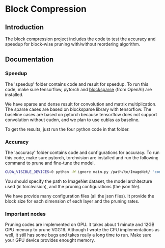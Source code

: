 # Block Compression
## Introduction
The block compression project includes the code to test the accuracy and speedup for block-wise pruning with/without reordering algorithm.

## Documentation

### Speedup
The 'speedup' folder contains code and result for speedup.
To run this code, make sure tensorflow, pytorch and [blocksparse](https://github.com/openai/blocksparse) (from OpenAI) are installed.

We have sparse and dense result for convolution and matrix multiplication.
The sparse cases are based on blocksparse library with tensorflow.
The baseline cases are based on pytorch because tensorflow does not support convolution without cudnn, and we plan to use cublas as baseline.

To get the results, just run the four python code in that folder.

### Accuracy
The 'accuracy' folder contains code and configurations for accuracy.
To run this code, make sure pytorch, torchvision are installed and run the following command to prune and fine-tune the model.
```bash
CUDA_VISIBLE_DEVICES=0 python -W ignore main.py /path/to/ImageNet/ "config.json" --arch=VGG16_bn --lr=1e-3 --batch-size=64 --prefix=VGG16_bn
```
You should specify the path to ImageNet dataset, the model architecture used (in torchvision), and the pruning configurations (the json file).

We have provide many configuration files (all the json files).
It provide the block size for each dimension of each layer and the pruning rates.

### Important nodes
Pruning codes are implemented on GPU.
It takes about 1 minute and 12GB GPU memory to prune VGG16.
Although I wrote the CPU implementations as well, it still has some bugs and takes really a long time to run.
Make sure your GPU device provides enought memory.
